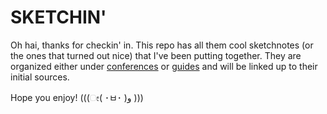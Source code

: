 # SKETCHIN'

Oh hai, thanks for checkin' in. This repo has all them cool sketchnotes (or the ones that turned out nice) that I've been putting together. They are organized either under [conferences]() or [guides]() and will be linked up to their initial sources.

Hope you enjoy! (((ೕ( ･ㅂ･ )و )))
